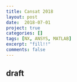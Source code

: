 ```yaml
---
title: Cansat 2018
layout: post
date:  2018-07-01
project: true
categories: []
tags: [NX, ANSYS, MATLAB]
excerpt: "fill!!"
comments: false
---
```

## draft
